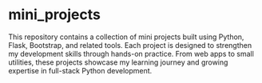 # mini_projects
This repository contains a collection of mini projects built using Python, Flask, Bootstrap, and related tools. Each project is designed to strengthen my development skills through hands-on practice. From web apps to small utilities, these projects showcase my learning journey and growing expertise in full-stack Python development.
